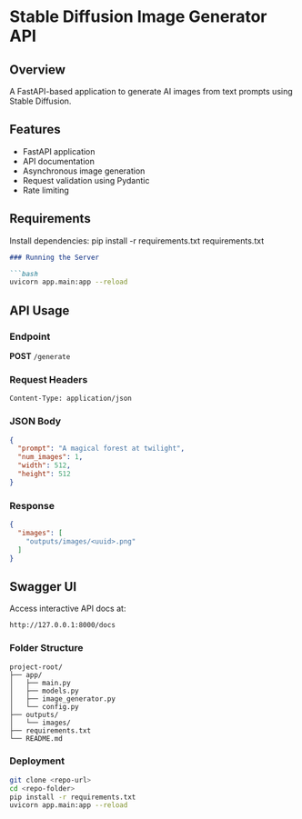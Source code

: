 # Stable Diffusion Image Generator API

## Overview

A FastAPI-based application to generate AI images from text prompts using Stable Diffusion.

## Features

- FastAPI application
- API documentation 
- Asynchronous image generation
- Request validation using Pydantic
- Rate limiting

## Requirements
Install dependencies:
pip install -r requirements.txt
requirements.txt
```markdown
### Running the Server

```bash
uvicorn app.main:app --reload
```

## API Usage

### Endpoint

**POST** `/generate`

### Request Headers

```
Content-Type: application/json
```

### JSON Body

```json
{
  "prompt": "A magical forest at twilight",
  "num_images": 1,
  "width": 512,
  "height": 512
}
```

### Response

```json
{
  "images": [
    "outputs/images/<uuid>.png"
  ]
}
```

## Swagger UI

Access interactive API docs at:

```
http://127.0.0.1:8000/docs
```

### Folder Structure

```
project-root/
├── app/
│   ├── main.py
│   ├── models.py
│   ├── image_generator.py
│   └── config.py
├── outputs/
│   └── images/
├── requirements.txt
└── README.md
```

### Deployment

```bash
git clone <repo-url>
cd <repo-folder>
pip install -r requirements.txt
uvicorn app.main:app --reload
```

